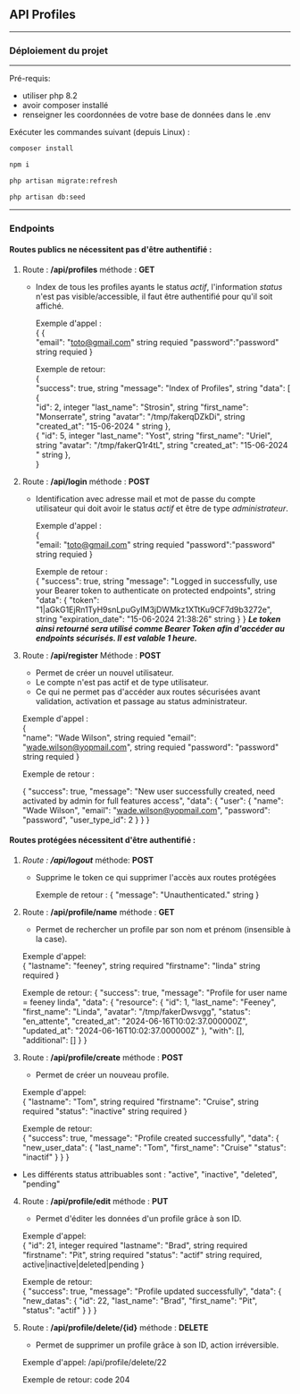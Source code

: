 ## API Profiles
** **
### Déploiement du projet
** **

Pré-requis:
    
* utiliser php 8.2
* avoir composer installé
* renseigner les coordonnées de votre base de données dans le .env

Exécuter les commandes suivant (depuis Linux) :

``` bash 
composer install
```
``` bash
npm i
```
``` bash
php artisan migrate:refresh
```
``` bash
php artisan db:seed
```

** **
### Endpoints

#### Routes publics ne nécessitent pas d'être authentifié :
1. Route : __/api/profiles__ méthode : **GET**
   - Index de tous les profiles ayants le status *actif*, l'information *status* n'est pas visible/accessible, il faut être authentifié pour qu'il soit affiché.
       

        Exemple d'appel :    
      {
         {   
           "email": "toto@gmail.com"  string requied
           "password":"password"  string requied
         }  

        Exemple de retour:  
        {  
           "success": true,  string
           "message": "Index of Profiles",  string
           "data": [  
        {  
           "id": 2,  integer
           "last_name": "Strosin",  string
           "first_name": "Monserrate",  string
           "avatar": "/tmp/fakerqDZkDi",  string
           "created_at": "15-06-2024 "  string
        },  
        {
           "id": 5,  integer
           "last_name": "Yost",  string
           "first_name": "Uriel",  string
           "avatar": "/tmp/fakerQ1r4tL",  string
           "created_at": "15-06-2024 "  string
        },  
      }  
     

2. Route : __/api/login__ méthode : **POST**
   - Identification avec adresse mail et mot de passe du compte utilisateur qui doit avoir le status *actif* et être de type *administrateur*.
      
     
      Exemple d'appel :    
     {   
       "email: "toto@gmail.com"  string requied
       "password":"password"  string requied
     }  
     
     Exemple de retour :    
     {
       "success": true, string
       "message": "Logged in successfully, use your Bearer token to authenticate on protected endpoints", string
       "data": {
          "token": "1|aGkG1EjRn1TyH9snLpuGyIM3jDWMkz1XTtKu9CF7d9b3272e", string
          "expiration_date": "15-06-2024 21:38:26" string
     }
    }
 _**Le token ainsi retourné sera utilisé comme Bearer Token afin d'accéder au endpoints sécurisés. Il est valable 1 heure.**_
4. Route : __/api/register__ Méthode : **POST**
   - Permet de créer un nouvel utilisateur.  
   - Le compte n'est pas actif et de type utilisateur.  
   - Ce qui ne permet pas d'accéder aux routes sécurisées avant validation, activation et passage au status administrateur.


    Exemple d'appel :  
    {  
      "name": "Wade Wilson",  string requied
      "email": "wade.wilson@yopmail.com", string requied
      "password": "password"  string requied
    }  

    Exemple de retour :  

    {
      "success": true,
      "message": "New user successfully created, need activated by admin for full features access",
      "data": {
      "user": {
      "name": "Wade Wilson",
      "email": "wade.wilson@yopmail.com",
      "password": "password",
      "user_type_id": 2
             }
           }
    }



#### Routes protégées nécessitent d'être authentifié :

1. _Route : **/api/logout**_ méthode:  **POST**
   - Supprime le token ce qui supprimer l'accès aux routes protégées

   
     Exemple de retour : 
    {
     "message": "Unauthenticated." string
    }
2. Route : **/api/profile/name** méthode : **GET**
    - Permet de rechercher un profile par son nom et prénom (insensible à la case).


    Exemple d'appel:  
    {
     "lastname": "feeney", string required
     "firstname": "linda" string required
    }

    Exemple de retour:
     {
    "success": true,
    "message": "Profile for user name = feeney linda",
    "data": {
        "resource": {
            "id": 1,
            "last_name": "Feeney",
            "first_name": "Linda",
            "avatar": "/tmp/fakerDwsvgg",
            "status": "en_attente",
            "created_at": "2024-06-16T10:02:37.000000Z",
            "updated_at": "2024-06-16T10:02:37.000000Z"
        },
        "with": [],
        "additional": []
     }
    }
3. Route : **/api/profile/create** méthode : **POST**
   - Permet de créer un nouveau profile.

    
    Exemple d'appel:  
    {
     "lastname": "Tom", string required
     "firstname": "Cruise", string required
     "status": "inactive" string required
    }

    Exemple de retour:  
    {
     "success": true,
     "message": "Profile created successfully",
     "data": {
     "new_user_data": {
     "last_name": "Tom",
     "first_name": "Cruise"
     "status": "inactif"
      }
     }
    }
- Les différents status attribuables sont :  "active", "inactive", "deleted", "pending"

4. Route : **/api/profile/edit** méthode : **PUT**
    - Permet d'éditer les données d'un profile grâce à son ID.
   

    Exemple d'appel:  
     {
      "id": 21, integer required
      "lastname": "Brad", string required
      "firstname": "Pit", string required
      "status": "actif" string required, active|inactive|deleted|pending
      }

    Exemple de retour:  
    {
     "success": true,
     "message": "Profile updated successfully",
     "data": {
     "new_datas": {
     "id": 22,
     "last_name": "Brad",
     "first_name": "Pit",
     "status": "actif"
      }
     }
    }


5. Route : **/api/profile/delete/{id}** méthode : **DELETE**
   - Permet de supprimer un profile grâce à son ID, action irréversible.

    
    Exemple d'appel:  /api/profile/delete/22

    Exemple de retour: code 204


